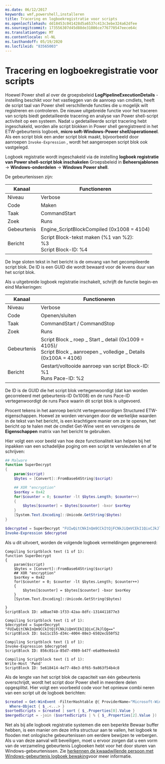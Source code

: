 ```yaml
---
ms.date: 06/12/2017
keywords: wmf,powershell,installeren
title: Tracering en logboekregistratie voor scripts
ms.openlocfilehash: dd18453c041428d5a6537c413c3ebe324a62dfee
ms.sourcegitcommit: 173556307d45d88de31086ce776770547eece64c
ms.translationtype: MT
ms.contentlocale: nl-NL
ms.lasthandoff: 05/19/2020
ms.locfileid: "83565003"
---
```

# <a name="script-tracing-and-logging"></a>Tracering en logboekregistratie voor scripts

Hoewel Power shell al over de groepsbeleid **LogPipelineExecutionDetails** -instelling beschikt voor het vastleggen van de aanroep van cmdlets, heeft de script taal van Power shell verschillende functies die u mogelijk wilt registreren en controleren. De nieuwe uitgebreide functie voor het traceren van scripts biedt gedetailleerde tracering en analyse van Power shell-script activiteit op een systeem. Nadat u gedetailleerde script tracering hebt ingeschakeld, worden alle script blokken in Power shell geregistreerd in het ETW-gebeurtenis logboek, **micro soft-Windows-Power shell/operationeel**. Als een script blok een ander script blok maakt, bijvoorbeeld door aanroepen `Invoke-Expression` , wordt het aangeroepen script blok ook vastgelegd.

Logboek registratie wordt ingeschakeld via de instelling **logboek registratie van Power shell-script blok inschakelen** Groepsbeleid in **Beheersjablonen**  ->  **Windows-onderdelen**  ->  **Windows Power shell**.

De gebeurtenissen zijn:

| Kanaal |                               Functioneren                               |
| ------- | ----------------------------------------------------------------------- |
| Niveau   | Verbose                                                                 |
| Code  | Maken                                                                  |
| Taak    | CommandStart                                                            |
| Zoek | Runs                                                                |
| Gebeurtenis | Engine_ScriptBlockCompiled (0x1008 = 4104)                              |
| Bericht | Script Block-tekst maken (%1 van %2): </br> %3 </br> Script Block-ID: %4 |

De Inge sloten tekst in het bericht is de omvang van het gecompileerde script blok. De ID is een GUID die wordt bewaard voor de levens duur van het script blok.

Als u uitgebreide logboek registratie inschakelt, schrijft de functie begin-en eind Markeringen:

| Kanaal |                                 Functioneren                                |
| ------- | -------------------------------------------------------------------------- |
| Niveau   | Verbose                                                                    |
| Code  | Openen/sluiten                                                               |
| Taak    | CommandStart / CommandStop                                                 |
| Zoek | Runs                                                                   |
| Gebeurtenis | Script Block \_ roep \_ Start \_ detail (0x1009 = 4105)/ </br> Script Block \_ aanroepen \_ volledige \_ Details (0x100A = 4106) |
| Bericht | Gestart/voltooide aanroep van script Block-ID: %1 </br> Runs Pace-ID: %2 |

De ID is de GUID die het script blok vertegenwoordigt (dat kan worden gecorreleerd met gebeurtenis-ID 0x1008) en de runs Pace-ID vertegenwoordigt de runs Pace waarin dit script blok is uitgevoerd.

Procent tekens in het aanroep bericht vertegenwoordigen Structured ETW-eigenschappen. Hoewel ze worden vervangen door de werkelijke waarden in de tekst van het bericht, is een krachtigere manier om ze te openen, het bericht op te halen met de cmdlet Get-Wine vent en vervolgens de **Eigenschappen** matrix van het bericht te gebruiken.

Hier volgt een voor beeld van hoe deze functionaliteit kan helpen bij het inpakken van een schadelijke poging om een script te versleutelen en af te schrijven:

```powershell
## Malware
function SuperDecrypt
{
    param($script)
    $bytes = [Convert]::FromBase64String($script)

    ## XOR "encryption"
    $xorKey = 0x42
    for($counter = 0; $counter -lt $bytes.Length; $counter++)
    {
        $bytes[$counter] = $bytes[$counter] -bxor $xorKey
    }
    [System.Text.Encoding]::Unicode.GetString($bytes)
}

$decrypted = SuperDecrypt "FUIwQitCNkInQm9CCkItQjFCNkJiQmVCEkI1QixCJkJlQg=="
Invoke-Expression $decrypted
```

Als u dit uitvoert, worden de volgende logboek vermeldingen gegenereerd:

```Output
Compiling Scriptblock text (1 of 1):
function SuperDecrypt
{
    param($script)
    $bytes = [Convert]::FromBase64String($script)
    ## XOR "encryption"
    $xorKey = 0x42
    for($counter = 0; $counter -lt $bytes.Length; $counter++)
    {
        $bytes[$counter] = $bytes[$counter] -bxor $xorKey
    }
    [System.Text.Encoding]::Unicode.GetString($bytes)

}
ScriptBlock ID: ad8ae740-1f33-42aa-8dfc-1314411877e3

Compiling Scriptblock text (1 of 1):
$decrypted = SuperDecrypt "FUIwQitCNkInQm9CCkItQjFCNkJiQmVCEkI1QixCJkJlQg=="
ScriptBlock ID: ba11c155-d34c-4004-88e3-6502ecb50f52

Compiling Scriptblock text (1 of 1):
Invoke-Expression $decrypted
ScriptBlock ID: 856c01ca-85d7-4989-b47f-e6a09ee4eeb3

Compiling Scriptblock text (1 of 1):
Write-Host 'Pwnd'
ScriptBlock ID: 5e618414-4e77-48e3-8f65-9a863f54b4c8
```

Als de lengte van het script blok de capaciteit van één gebeurtenis overschrijdt, wordt het script door Power shell in meerdere delen opgesplitst. Hier volgt een voorbeeld code voor het opnieuw combi neren van een script uit de logboek berichten:

```powershell
$created = Get-WinEvent -FilterHashtable @{ ProviderName="Microsoft-Windows-PowerShell"; Id = 4104 } |
  Where-Object { $_.<...> }
$sortedScripts = $created | sort { $_.Properties[0].Value }
$mergedScript = -join ($sortedScripts | % { $_.Properties[2].Value })
```

Net als bij alle logboek registratie systemen die een beperkte Bewaar buffer hebben, is een manier om deze infra structuur aan te vallen, het logboek te flooden met onlogische gebeurtenissen om eerdere bewijzen te verbergen. Als u van deze aanval wilt beveiligen, moet u ervoor zorgen dat u een vorm van de verzameling gebeurtenis Logboeken hebt voor het door sturen van Windows-gebeurtenissen. Zie [herkennen de kwaadwillende persoon met Windows-gebeurtenis logboek bewaking](https://apps.nsa.gov/iaarchive/library/reports/spotting-the-adversary-with-windows-event-log-monitoring.cfm)voor meer informatie.
